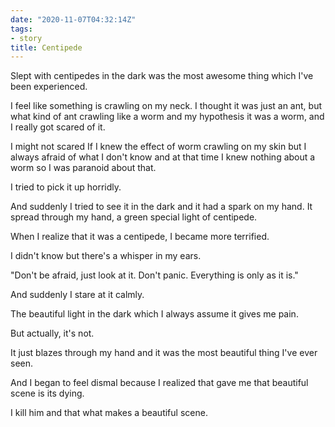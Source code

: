 ```yaml
---
date: "2020-11-07T04:32:14Z"
tags:
- story
title: Centipede
---
```

Slept with centipedes in the dark was the most awesome thing which I've been experienced.

I feel like something is crawling on my neck. I thought it was just an ant, but what kind of ant crawling like a worm and my hypothesis it was a worm, and I really got scared of it.

I might not scared If I knew the effect of worm crawling on my skin but I always afraid of what I don't know and at that time I knew nothing about a worm so I was paranoid about that.

I tried to pick it up horridly.

And suddenly I tried to see it in the dark and it had a spark on my hand. It spread through my hand, a green special light of centipede.

When I realize that it was a centipede, I became more terrified.

I didn't know but there's a whisper in my ears.

"Don't be afraid, just look at it. Don't panic. Everything is only as it is."

And suddenly I stare at it calmly.

The beautiful light in the dark which I always assume it gives me pain.

But actually, it's not.

It just blazes through my hand and it was the most beautiful thing I've ever seen.

And I began to feel dismal because I realized that gave me that beautiful scene is its dying.

I kill him and that what makes a beautiful scene.